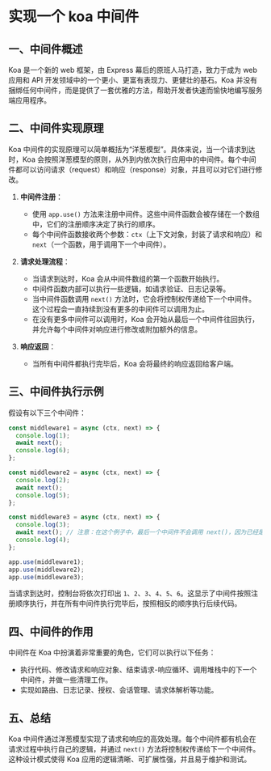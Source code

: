 # 实现一个 koa 中间件

## 一、中间件概述

Koa 是一个新的 web 框架，由 Express 幕后的原班人马打造，致力于成为 web 应用和 API 开发领域中的一个更小、更富有表现力、更健壮的基石。Koa 并没有捆绑任何中间件，而是提供了一套优雅的方法，帮助开发者快速而愉快地编写服务端应用程序。

## 二、中间件实现原理

Koa 中间件的实现原理可以简单概括为“洋葱模型”。具体来说，当一个请求到达时，Koa 会按照洋葱模型的原则，从外到内依次执行应用中的中间件。每个中间件都可以访问请求（request）和响应（response）对象，并且可以对它们进行修改。

1. **中间件注册**：

   - 使用 `app.use()` 方法来注册中间件。这些中间件函数会被存储在一个数组中，它们的注册顺序决定了执行的顺序。
   - 每个中间件函数接收两个参数：`ctx`（上下文对象，封装了请求和响应）和 `next`（一个函数，用于调用下一个中间件）。

2. **请求处理流程**：

   - 当请求到达时，Koa 会从中间件数组的第一个函数开始执行。
   - 中间件函数内部可以执行一些逻辑，如请求验证、日志记录等。
   - 当中间件函数调用 `next()` 方法时，它会将控制权传递给下一个中间件。这个过程会一直持续到没有更多的中间件可以调用为止。
   - 在没有更多中间件可以调用时，Koa 会开始从最后一个中间件往回执行，并允许每个中间件对响应进行修改或附加额外的信息。

3. **响应返回**：
   - 当所有中间件都执行完毕后，Koa 会将最终的响应返回给客户端。

## 三、中间件执行示例

假设有以下三个中间件：

```javascript
const middleware1 = async (ctx, next) => {
  console.log(1);
  await next();
  console.log(6);
};

const middleware2 = async (ctx, next) => {
  console.log(2);
  await next();
  console.log(5);
};

const middleware3 = async (ctx, next) => {
  console.log(3);
  await next(); // 注意：在这个例子中，最后一个中间件不会调用 next()，因为已经是最后一个了
  console.log(4);
};

app.use(middleware1);
app.use(middleware2);
app.use(middleware3);
```

当请求到达时，控制台将依次打印出 `1`、`2`、`3`、`4`、`5`、`6`。这显示了中间件按照注册顺序执行，并在所有中间件执行完毕后，按照相反的顺序执行后续代码。

## 四、中间件的作用

中间件在 Koa 中扮演着非常重要的角色，它们可以执行以下任务：

- 执行代码、修改请求和响应对象、结束请求-响应循环、调用堆栈中的下一个中间件，并做一些清理工作。
- 实现如路由、日志记录、授权、会话管理、请求体解析等功能。

## 五、总结

Koa 中间件通过洋葱模型实现了请求和响应的高效处理。每个中间件都有机会在请求过程中执行自己的逻辑，并通过 `next()` 方法将控制权传递给下一个中间件。这种设计模式使得 Koa 应用的逻辑清晰、可扩展性强，并且易于维护和测试。
